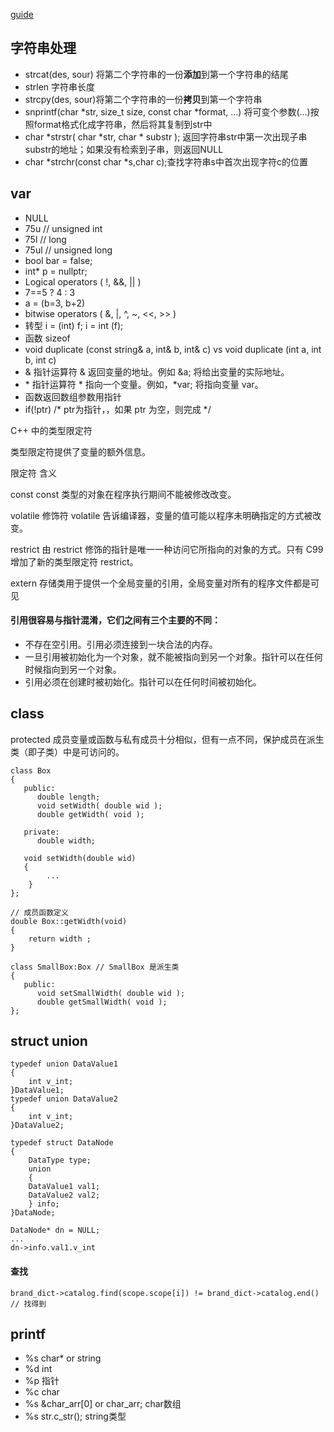 [guide](http://www.runoob.com/cplusplus/cpp-operators.html)

## 字符串处理

- strcat(des, sour) 将第二个字符串的一份**添加**到第一个字符串的结尾
- strlen 字符串长度
- strcpy(des, sour)将第二个字符串的一份**拷贝**到第一个字符串
-  snprintf(char *str, size_t size, const char *format, ...) 将可变个参数(...)按照format格式化成字符串，然后将其复制到str中
- char *strstr( char *str, char * substr ); 返回字符串str中第一次出现子串substr的地址；如果没有检索到子串，则返回NULL
- char *strchr(const char *s,char c);查找字符串s中首次出现字符c的位置


## var

- NULL
- 75u        // unsigned int
- 75l        // long
- 75ul       // unsigned long
- bool bar = false;
- int* p = nullptr;
- Logical operators ( !, &&, || )
- 7==5 ? 4 : 3   
- a = (b=3, b+2)
- bitwise operators ( &, |, ^, ~, <<, >> )
- 转型 i = (int) f; 	i = int (f);
- 函数 sizeof
- void duplicate (const string& a, int& b, int& c) vs void duplicate (int a, int b, int c)
- &	指针运算符 & 返回变量的地址。例如 &a; 将给出变量的实际地址。
- \*	指针运算符 * 指向一个变量。例如，*var; 将指向变量 var。
- 函数返回数组参数用指针
- if(!ptr)    /* ptr为指针，，如果 ptr 为空，则完成 */

C++ 中的类型限定符

类型限定符提供了变量的额外信息。

限定符	含义

const	const 类型的对象在程序执行期间不能被修改改变。

volatile	修饰符 volatile 告诉编译器，变量的值可能以程序未明确指定的方式被改变。

restrict	由 restrict 修饰的指针是唯一一种访问它所指向的对象的方式。只有 C99 增加了新的类型限定符 restrict。

extern 存储类用于提供一个全局变量的引用，全局变量对所有的程序文件都是可见


#### 引用很容易与指针混淆，它们之间有三个主要的不同：

- 不存在空引用。引用必须连接到一块合法的内存。
- 一旦引用被初始化为一个对象，就不能被指向到另一个对象。指针可以在任何时候指向到另一个对象。
- 引用必须在创建时被初始化。指针可以在任何时间被初始化。

## class

protected 成员变量或函数与私有成员十分相似，但有一点不同，保护成员在派生类（即子类）中是可访问的。

	class Box
	{
	   public:
	      double length;
	      void setWidth( double wid );
	      double getWidth( void );
	 
	   private:
	      double width;
	   
	   void setWidth(double wid)
	   {
	   		...
	   	}
	};
	 
	// 成员函数定义
	double Box::getWidth(void)
	{
	    return width ;
	}
	
	class SmallBox:Box // SmallBox 是派生类
	{
	   public:
	      void setSmallWidth( double wid );
	      double getSmallWidth( void );
	};
	
## struct union

	typedef union DataValue1
	{
	    int v_int;
	}DataValue1;
	typedef union DataValue2
	{
	    int v_int;
	}DataValue2;
	
	typedef struct DataNode
	{
	    DataType type;
	    union
		{
		DataValue1 val1;
		DataValue2 val2;	
		} info;
	}DataNode;
	
	DataNode* dn = NULL;
	...
	dn->info.val1.v_int
	
#### 查找

	brand_dict->catalog.find(scope.scope[i]) != brand_dict->catalog.end() // 找得到
## printf

- %s char* or string
- %d int
- %p 指针
- %c char
- %s &char_arr[0] or char_arr;  char数组 
- %s str.c_str(); string类型

